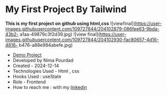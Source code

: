 # My First Project By Tailwind
**This is my first project on github using html,css**
![viewfinal](https://user-images.githubusercontent.com/109727844/204102879-086fee63-9bda-43b2-
a1aa-49879c3f2d39.jpg)
![view final](https://user-images.githubusercontent.com/109727844/204102930-fac80657-4d16-4816-
b476-a88e984abefe.jpg)
- [Demo Project](https://pouria-farahani-developer.github.io/Accordion-Menu-By-React/)
- Developed by Nima Pourdad
- Created - 2024-12-14
- Technologies Used - Html , css
- Hooks Used : useState 
- Role - Frontend
- How to reach me : with my [linkedin](https://linkedin.com/in/nima-pourdad-b2a5bb331)
